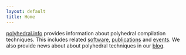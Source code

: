 ```yaml
---
layout: default
title: Home
---
```


[polyhedral.info](http://polyhedral.info) provides information about
polyhedral compilation techniques. This includes related
[software](software.html), [publications](publications.html) and
[events](events.html). We also provide news about about
polyhedral techniques in our [blog](blog.html).

